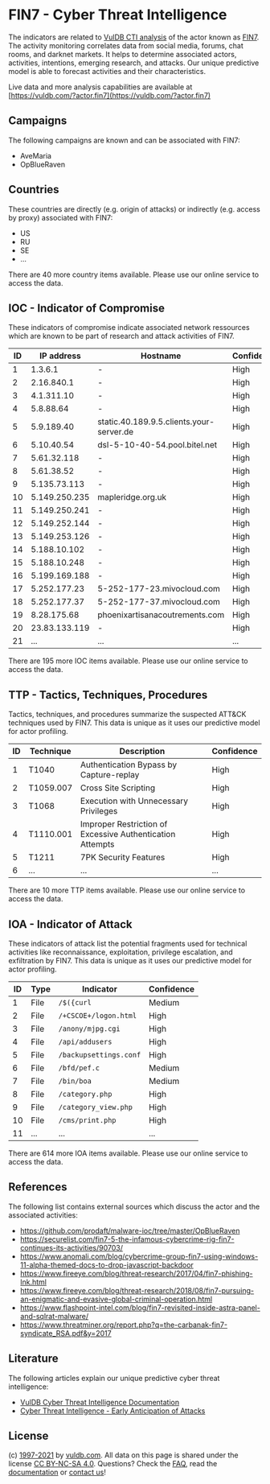 # FIN7 - Cyber Threat Intelligence

The indicators are related to [VulDB CTI analysis](https://vuldb.com/?doc.cti) of the actor known as [FIN7](https://vuldb.com/?actor.fin7). The activity monitoring correlates data from social media, forums, chat rooms, and darknet markets. It helps to determine associated actors, activities, intentions, emerging research, and attacks. Our unique predictive model is able to forecast activities and their characteristics.

Live data and more analysis capabilities are available at [https://vuldb.com/?actor.fin7](https://vuldb.com/?actor.fin7)

## Campaigns

The following campaigns are known and can be associated with FIN7:

* AveMaria
* OpBlueRaven

## Countries

These countries are directly (e.g. origin of attacks) or indirectly (e.g. access by proxy) associated with FIN7:

* US
* RU
* SE
* ...

There are 40 more country items available. Please use our online service to access the data.

## IOC - Indicator of Compromise

These indicators of compromise indicate associated network ressources which are known to be part of research and attack activities of FIN7.

ID | IP address | Hostname | Confidence
-- | ---------- | -------- | ----------
1 | 1.3.6.1 | - | High
2 | 2.16.840.1 | - | High
3 | 4.1.311.10 | - | High
4 | 5.8.88.64 | - | High
5 | 5.9.189.40 | static.40.189.9.5.clients.your-server.de | High
6 | 5.10.40.54 | dsl-5-10-40-54.pool.bitel.net | High
7 | 5.61.32.118 | - | High
8 | 5.61.38.52 | - | High
9 | 5.135.73.113 | - | High
10 | 5.149.250.235 | mapleridge.org.uk | High
11 | 5.149.250.241 | - | High
12 | 5.149.252.144 | - | High
13 | 5.149.253.126 | - | High
14 | 5.188.10.102 | - | High
15 | 5.188.10.248 | - | High
16 | 5.199.169.188 | - | High
17 | 5.252.177.23 | 5-252-177-23.mivocloud.com | High
18 | 5.252.177.37 | 5-252-177-37.mivocloud.com | High
19 | 8.28.175.68 | phoenixartisanacoutrements.com | High
20 | 23.83.133.119 | - | High
21 | ... | ... | ...

There are 195 more IOC items available. Please use our online service to access the data.

## TTP - Tactics, Techniques, Procedures

Tactics, techniques, and procedures summarize the suspected ATT&CK techniques used by FIN7. This data is unique as it uses our predictive model for actor profiling.

ID | Technique | Description | Confidence
-- | --------- | ----------- | ----------
1 | T1040 | Authentication Bypass by Capture-replay | High
2 | T1059.007 | Cross Site Scripting | High
3 | T1068 | Execution with Unnecessary Privileges | High
4 | T1110.001 | Improper Restriction of Excessive Authentication Attempts | High
5 | T1211 | 7PK Security Features | High
6 | ... | ... | ...

There are 10 more TTP items available. Please use our online service to access the data.

## IOA - Indicator of Attack

These indicators of attack list the potential fragments used for technical activities like reconnaissance, exploitation, privilege escalation, and exfiltration by FIN7. This data is unique as it uses our predictive model for actor profiling.

ID | Type | Indicator | Confidence
-- | ---- | --------- | ----------
1 | File | `/$({curl` | Medium
2 | File | `/+CSCOE+/logon.html` | High
3 | File | `/anony/mjpg.cgi` | High
4 | File | `/api/addusers` | High
5 | File | `/backupsettings.conf` | High
6 | File | `/bfd/pef.c` | Medium
7 | File | `/bin/boa` | Medium
8 | File | `/category.php` | High
9 | File | `/category_view.php` | High
10 | File | `/cms/print.php` | High
11 | ... | ... | ...

There are 614 more IOA items available. Please use our online service to access the data.

## References

The following list contains external sources which discuss the actor and the associated activities:

* https://github.com/prodaft/malware-ioc/tree/master/OpBlueRaven
* https://securelist.com/fin7-5-the-infamous-cybercrime-rig-fin7-continues-its-activities/90703/
* https://www.anomali.com/blog/cybercrime-group-fin7-using-windows-11-alpha-themed-docs-to-drop-javascript-backdoor
* https://www.fireeye.com/blog/threat-research/2017/04/fin7-phishing-lnk.html
* https://www.fireeye.com/blog/threat-research/2018/08/fin7-pursuing-an-enigmatic-and-evasive-global-criminal-operation.html
* https://www.flashpoint-intel.com/blog/fin7-revisited-inside-astra-panel-and-sqlrat-malware/
* https://www.threatminer.org/report.php?q=the-carbanak-fin7-syndicate_RSA.pdf&y=2017

## Literature

The following articles explain our unique predictive cyber threat intelligence:

* [VulDB Cyber Threat Intelligence Documentation](https://vuldb.com/?doc.cti)
* [Cyber Threat Intelligence - Early Anticipation of Attacks](https://www.scip.ch/en/?labs.20201022)

## License

(c) [1997-2021](https://vuldb.com/?doc.changelog) by [vuldb.com](https://vuldb.com/?doc.about). All data on this page is shared under the license [CC BY-NC-SA 4.0](https://creativecommons.org/licenses/by-nc-sa/4.0/). Questions? Check the [FAQ](https://vuldb.com/?doc.faq), read the [documentation](https://vuldb.com/?doc) or [contact us](https://vuldb.com/?contact)!
